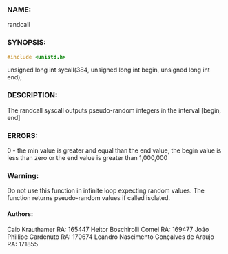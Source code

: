 ### NAME:
randcall

### SYNOPSIS:
```C
#include <unistd.h>
```
unsigned long int sycall(384, unsigned long int begin, unsigned long int end);

### DESCRIPTION:
The randcall syscall outputs pseudo-random integers in the interval [begin, end]

### ERRORS:
0 - the min value is greater and equal than the end value, the begin value is less than zero or the end value is greater than 1,000,000

### Warning:
Do not use this function in infinite loop expecting random values. The function returns pseudo-random values if called isolated.

#### Authors:
Caio Krauthamer             RA: 165447
Heitor Boschirolli Comel RA: 169477
João Phillipe Cardenuto  RA: 170674
Leandro Nascimento Gonçalves de Araujo RA: 171855